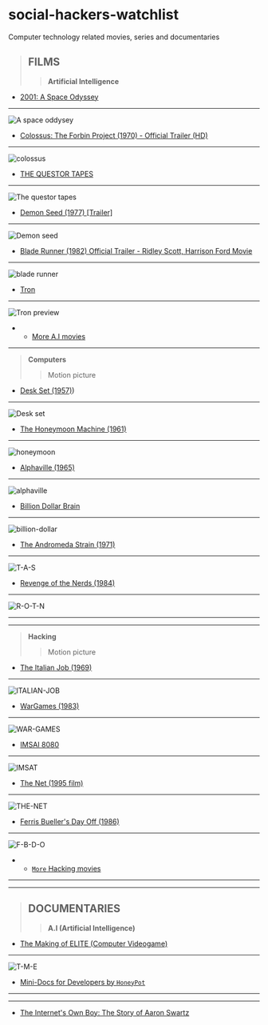 # social-hackers-watchlist
Computer technology related movies, series and documentaries

> ## FILMS
> 
>> **Artificial Intelligence** 
- [2001: A Space Odyssey](https://www.youtube.com/watch?v=m4WYPVipZpQ&list=PLawr1rgf_CvSiNsWPbLOOrMKbcZRHJud7)
- ---
 ![A space oddysey](/images/space.jpg)
- [Colossus: The Forbin Project (1970) - Official Trailer (HD)](https://www.youtube.com/watch?v=kyOEwiQhzMI)
- --
![colossus](images/220px-Colossus_the_forbin_project_movie_poster.jpg)
-  [THE QUESTOR TAPES](https://www.youtube.com/watch?v=Oy9XCtAkNEM&list=PLQqiaRaQWB8Qq_VI6mSrmtRiOW5jx-ry-)
-  - --
![The questor tapes](images/220px-Questortapes.jpg)
-  [Demon Seed (1977) [Trailer]](https://www.youtube.com/watch?v=b4jWyyhyxSg)
-  - --
![Demon seed](images/220px-Demon_Seed_1977.jpg)
-  [Blade Runner (1982) Official Trailer - Ridley Scott, Harrison Ford Movie](https://www.youtube.com/watch?v=eogpIG53Cis)
-  ---
![blade runner](images/Blade_Runner_(1982_poster).png)
-  [Tron](https://www.youtube.com/watch?v=Sctu7IU1OBY)
  ---
  
  ![Tron preview](images/220px-Tron_poster.jpg)
  - - [More A.I movies](https://en.wikipedia.org/wiki/List_of_films_about_computers)
  ---

> **Computers**
>
>> Motion picture
-  [Desk Set (1957)](https://www.youtube.com/results?search_query=desk+set+(1957)))
-  - --
![Desk set](images/220px-Desk_Set_cinema_poster.jpg)
-  [The Honeymoon Machine (1961)](https://www.youtube.com/results?search_query=alphaville+(1965))
-  - --
![honeymoon](images/220px-Honeymoon_Machine_1961.jpg)
-  [Alphaville (1965)]()
-  - --
![alphaville](images/Alphaville1965.jpg)
-  [Billion Dollar Brain ](https://www.youtube.com/results?search_query=billion+dollar+brain)
-  - --
![billion-dollar](/images/220px-Billion_Dollar_Brain_poster.jpg)
-  [The Andromeda Strain (1971)](https://www.youtube.com/results?search_query=the+andromeda+strain+(1971)+trailer)
-  - --
![T-A-S](images/AStrainposter.jpg)
-  [Revenge of the Nerds (1984)](https://www.youtube.com/results?search_query=revenge+of+the+nerds+(1984))
-  - --
![R-O-T-N](images/220px-Revengeofthenerdsposter.jpg)
  
  ---
  ---
  >**Hacking**
  >
>>Motion picture
-  [The Italian Job (1969)](https://www.youtube.com/results?search_query=The+Italian+Job+(1969))
 ---
  ![ITALIAN-JOB](images/The_Italian_Job_1969_poster.jpg)
-  [WarGames (1983) ](https://www.youtube.com/results?search_query=wargames+(1983)+trailer)
 ---
  ![WAR-GAMES](images/220px-Wargames.jpg)

- [IMSAI 8080](https://www.youtube.com/results?search_query=IMSAI+8080+)
-  ---
  ![IMSAT](images/300px-IMSAI_8080-IMG_1477.jpg)
-  [The Net (1995 film)](https://www.youtube.com/results?search_query=the+net+(1995+film))
-   ---
  ![THE-NET](/images/movieposter.jpg)
-  [Ferris Bueller's Day Off (1986)](https://www.youtube.com/results?search_query=Ferris+Bueller%27s+Day+Off+(1986))
-   ---
  ![F-B-D-O](/images/Ferris_Bueller's_Day_Off.jpg)
- - [`More` Hacking movies](https://en.wikipedia.org/wiki/List_of_films_about_computers)
 ---
  

---
> ## DOCUMENTARIES
>> **A.I (Artificial Intelligence)**
- [ The Making of ELITE (Computer Videogame) ](https://www.youtube.com/watch?v=GpWoF5uVgbA)
-  ---
  ![T-M-E](/images/Elite_org_cover.jpg)
- [ Mini-Docs for Developers by `HoneyPot`](https://www.youtube.com/playlist?list=PLtEPUaeDclktnuAOjeCYhEOnEqeOlt4Nq)
 ---
- ---
- [The Internet's Own Boy: The Story of Aaron Swartz](https://www.youtube.com/watch?v=9vz06QO3UkQ)
